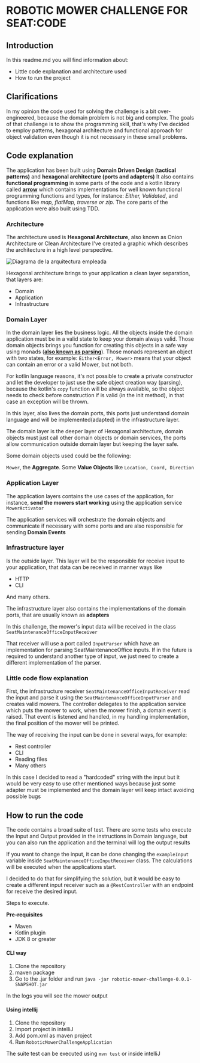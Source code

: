 # ROBOTIC MOWER CHALLENGE FOR SEAT:CODE

## Introduction

In this readme.md you will find information about:
* Little code explanation and architecture used 
* How to run the project

## Clarifications

In my opinion the code used for solving the challenge is a bit over-engineered, because the domain problem is not big and complex.
The goals of that challenge is to show the programming skill, that's why I've decided to employ patterns, hexagonal architecture and functional approach for object validation even though it is not necessary in these small problems.

## Code explanation

The application has been built using **Domain Driven Design (tactical patterns)** and **hexagonal architecture (ports and adapters)**
It also contains **functional programming** in some parts of the code and a kotlin library called **[arrow](https://arrow-kt.io/)** which contains implementations for well known functional programming functions and types, for instance: _Either, Validated_, and functions like _map, flatMap, traverse or zip._
The core parts of the application were also built using TDD.

### Architecture

The architecture used is **Hexagonal Architecture**, also known as Onion Architecture or Clean Architecture
I've created a graphic which describes the architecture in a high level perspective.

![Diagrama de la arquitectura empleada](https://i.imgur.com/cwEkdBL.png)

Hexagonal architecture brings to your application a clean layer separation, that layers are:

* Domain
* Application
* Infrastructure

### Domain Layer

In the domain layer lies the business logic. All the objects inside the domain application must be in a valid state to keep your domain always valid.
Those domain objects brings you function for creating this objects in a safe way using monads (**[also known as parsing](https://lexi-lambda.github.io/blog/2019/11/05/parse-don-t-validate/)**).
Those monads represent an object with two states, for example: ```Either<Error, Mower>``` means that your object can contain an error or a valid Mower, but not both.

For kotlin language reasons, it's not possible to create a private constructor and let the developer to just use the safe object creation way (parsing), because the kotlin's ```copy``` function  will be always available, so the object needs to check before construction if is valid (in the init method), in that case an exception will be thrown.

In this layer, also lives the domain ports, this ports just understand domain language and will be implemented(adapted) in the infrastructure layer. 

The domain layer is the deeper layer of Hexagonal architecture, domain objects must just call other domain objects or domain services, the ports allow communication outside domain layer but keeping the layer safe.

Some domain objects used could be the following:

```Mower```, the **Aggregate**.
Some **Value Objects** like ```Location, Coord, Direction```

### Application Layer

The application layers contains the use cases of the application, for instance, **send the mowers start working** using the application service ```MowerActivator```

The application services will orchestrate the domain objects and communicate if necessary with some ports and are also responsible for sending **Domain Events**

### Infrastructure layer

Is the outside layer. This layer will be the responsible for receive input to your application, that data can be received in manner ways like

* HTTP
* CLI

And many others.

The infrastructure layer also contains the implementations of the domain ports, that are usually known as **adapters**

In this challenge, the mower's input data will be received in the class ```SeatMaintenanceOfficeInputReceiver```

That receiver will use a port called ```InputParser``` which have an implementation for parsing SeatMaintenanceOffice inputs. If in the future is required to understand another type of input, we just need to create a different implementation of the parser.

### Little code flow explanation

First, the infrastructure receiver ```SeatMaintenanceOfficeInputReceiver``` read the input and parse it using the ```SeatMaintenanceOfficeInputParser``` and creates valid mowers. The controller delegates to the application service which puts the mower to work, when the mower finish, a domain event is raised. That event is listened and handled, in my handling implementation, the final position of the mower will be printed.

The way of receiving the input can be done in several ways, for example:
* Rest controller
* CLI
* Reading files
* Many others

In this case I decided to read a "hardcoded" string with the input but it would be very easy to use other mentioned ways because just some adapter must be implemented and the domain layer will keep intact avoiding possible bugs

## How to run the code

The code contains a broad suite of test. There are some tests who execute the Input and Output provided in the instructions in Domain language, but you can also run the application and the terminal will log the output results

If you want to change the input, it can be done changing the ```exampleInput``` variable inside ```SeatMaintenanceOfficeInputReceiver``` class.
The calculations will be executed when the applications start.

I decided to do that for simplifying the solution, but it would be easy to create a different input receiver such as a ```@RestController``` with an endpoint for receive the desired input. 

Steps to execute.

**Pre-requisites**
* Maven
* Kotlin plugin
* JDK 8 or greater

#### CLI way
1. Clone the repository
2. maven package
3. Go to the .jar folder and run ```java -jar robotic-mower-challenge-0.0.1-SNAPSHOT.jar```

In the logs you will see the mower output

#### Using intellij
1. Clone the repository
2. Import project in intelliJ
3. Add pom.xml as maven project
4. Run ```RoboticMowerChallengeApplication```

The suite test can be executed using ```mvn test``` or inside intelliJ
